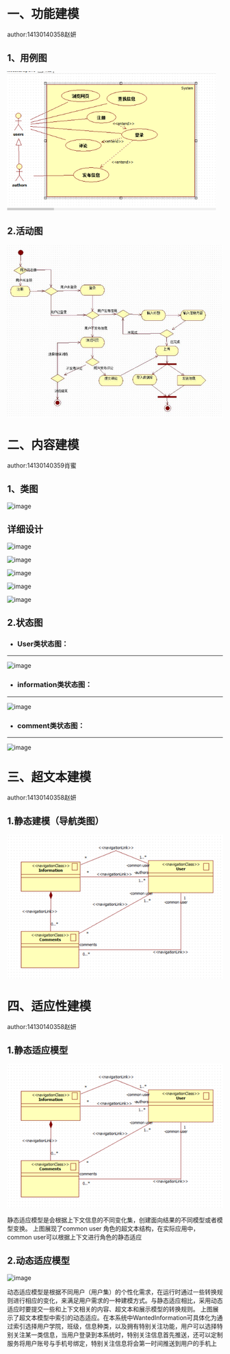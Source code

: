 一、功能建模
=======
author:14130140358赵妍

1、用例图
---------
![image](https://github.com/foolishzhao/web/raw/master/图片2.png)

2.活动图
---------
![image](https://github.com/foolishzhao/web/raw/master/Cache_78ef946d6d7c76f1..jpg)
 
二、内容建模
======= 
author:14130140359肖蜜

1、类图
---------
![image](https://github.com/homilly/web-curriculum--design/blob/master/1.png)

详细设计
---------
![image](https://github.com/homilly/web-curriculum--design/blob/master/dao.png)

![image](https://github.com/homilly/web-curriculum--design/blob/master/Service.png)

![image](https://github.com/homilly/web-curriculum--design/blob/master/domain.png)

![image](https://github.com/homilly/web-curriculum--design/blob/master/utils.png)

![image](https://github.com/homilly/web-curriculum--design/blob/master/web.png)

2.状态图 
---------
* ###  User类状态图：
------
![image](https://github.com/homilly/web-curriculum--design/blob/master/2.png)

* ### information类状态图：
------
![image](https://github.com/homilly/web-curriculum--design/blob/master/3.png)

* ### comment类状态图：
------
![image](https://github.com/homilly/web-curriculum--design/blob/master/4.png)

三、超文本建模
=======
author:14130140358赵妍

1.静态建模（导航类图）
------
![image](https://github.com/foolishzhao/web/raw/master/超文本3.png)



四、适应性建模
========
author:14130140358赵妍

1.静态适应模型
---------
![image](https://github.com/foolishzhao/web/raw/master/超文本3.png)

静态适应模型是会根据上下文信息的不同变化集，创建面向结果的不同模型或者模型变换。
上图展现了common user 角色的超文本结构，在实际应用中，common user可以根据上下文进行角色的静态适应

2.动态适应模型
---------------
![image](https://github.com/foolishzhao/web/raw/master/DP2.png)

动态适应模型是根据不同用户（用户集）的个性化需求，在运行时通过一些转换规则进行相应的变化，来满足用户需求的一种建模方式。与静态适应相比，采用动态适应时要提交一些和上下文相关的内容、超文本和展示模型的转换规则。
上图展示了超文本模型中索引的动态适应。在本系统中WantedInformation可具体化为通过索引选择用户学院，班级，信息种类，以及拥有特别关注功能，用户可以选择特别关注某一类信息，当用户登录到本系统时，特别关注信息首先推送，还可以定制服务将用户账号与手机号绑定，特别关注信息将会第一时间推送到用户的手机上







